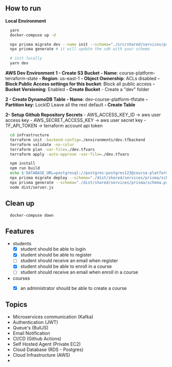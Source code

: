 
## How to run

**Local Environment**
```bash
  yarn
  docker-compuse up -d

  npx prisma migrate dev --name init --schema="./src/shared/services/prisma/schema.prisma"
  npx prisma generate # it will update the sdk with your schema

  # init locally
  yarn dev
```

**AWS Dev Environment**
 **1 - Create S3 Bucket**
    **- Name**: course-platform-terraform-state
    **- Region**: us-east-1
    **- Object Ownership**: ACLs disabled
    **- Block Public Access settings for this bucket**: Block all public access
    **- Bucket Versioning**: Enabled
    **- Create Bucket**
    - Create a "dev" folder

 **2 - Create DynamoDB Table**
    **- Name**: dev-course-platform-tfstate
    **- Partition key**: LockID
    Leave all the rest default
    **- Create Table**

 **2- Setup Github Repository Secrets**
    - AWS_ACCESS_KEY_ID -> aws user access key
    - AWS_SECRET_ACCESS_KEY -> aws user secret key
    - TF_API_TOKEN -> terraform account api token

```bash
  cd infrastructure 
  terraform init -backend-config=./environments/dev.tfbackend
  terraform validate -no-color 
  terraform plan -var-file=./dev.tfvars
  terraform apply -auto-approve -var-file=./dev.tfvars

  npm install
  npm run build
  echo $'DATABASE_URL=postgresql://postgres:postgres123@course-platform.c9pacmppdwgk.us-east-1.rds.amazonaws.com:5432/courseplatform' > .env
  npx prisma migrate deploy --schema="./dist/shared/services/prisma/schema.prisma"
  npx prisma generate --schema="./dist/shared/services/prisma/schema.prisma"
  node dist/server.js
```

## Clean up
```bash
  docker-compuse down
```

## Features
- students
  - [X] student should be able to login
  - [X] student should be able to register
  - [ ] student should receive an email when register
  - [X] student should be able to enroll in a course
  - [ ] student should receive an email when enroll in a course

- courses
  - [X] an administrator should be able to create a course


## Topics
 - Microservices communication (Kafka)
 - Authentication (JWT)
 - Queue's (BullJS)
 - Email Notification
 - CI/CD (Github Actions)
 - Self Hosted Agent (Private EC2)
 - Cloud Database (RDS - Postgres)
 - Cloud Infrastructure (AWS)
 - 